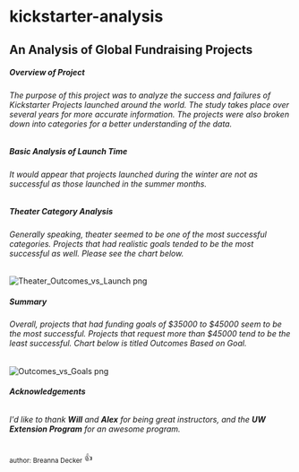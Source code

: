 # kickstarter-analysis
## An Analysis of Global Fundraising Projects
##### Overview of Project

###### The purpose of this project was to analyze the success and failures of Kickstarter Projects launched around the world. The study takes place over several years for more accurate information. The projects were also broken down into categories for a better understanding of the data. 

##### Basic Analysis of Launch Time
###### It would appear that projects launched during the winter are not as successful as those launched in the *summer* months. 

##### Theater Category Analysis
###### Generally speaking, theater seemed to be one of the most successful categories. Projects that had realistic goals tended to be the most successful as well. Please see the chart below. 
![Theater_Outcomes_vs_Launch png](https://user-images.githubusercontent.com/118203601/205207872-51a87363-1f1e-4119-9052-fd99963202c0.png)

##### Summary
###### Overall, projects that had funding goals of $35000 to $45000 seem to be the most successful. Projects that request more than $45000 tend to be the least successful. Chart below is titled Outcomes Based on Goal. 
![Outcomes_vs_Goals png](https://user-images.githubusercontent.com/118203601/205208375-1bb7c9fb-d74a-4500-85b9-e717ab7cab9e.png)


###### **_Acknowledgements_**
###### I'd like to thank **Will** and **Alex** for being great instructors, and the ***UW Extension Program*** for an awesome program. 

<sub>author: Breanna Decker</sub> :+1:

